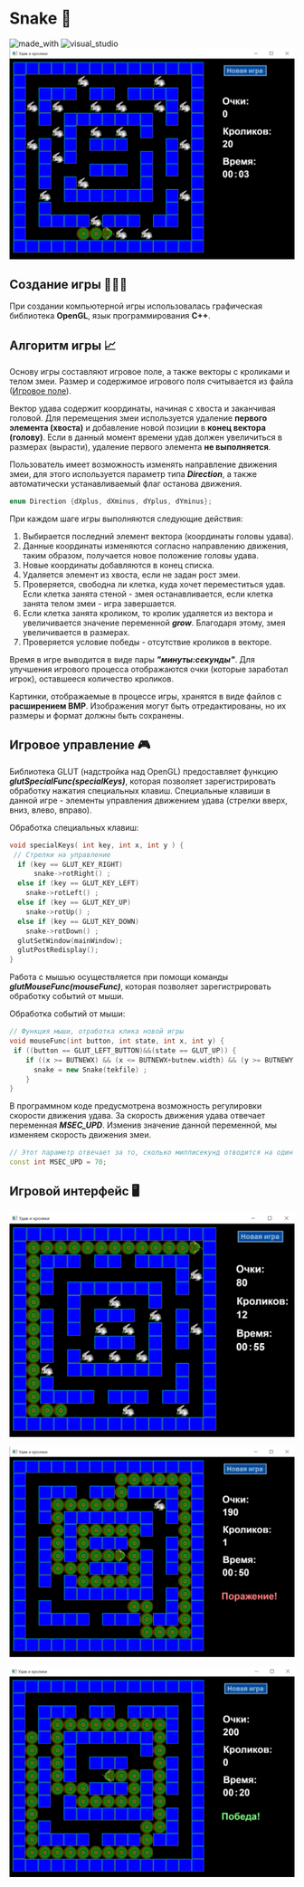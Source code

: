 # Snake 🐍
![made_with](https://img.shields.io/badge/Made%20with-C%2B%2B-success) 
![visual_studio](https://img.shields.io/badge/Made%20with-Visual%20Studio-success)
![Главная](gameInterface/start.png)
## Создание игры 👷🏻‍♂️
При создании компьютерной игры 
использовалась графическая библиотека **OpenGL**,
язык программирования **C++**.
## Алгоритм игры 📈
Основу игры составляют игровое поле, а также векторы
с кроликами и телом змеи. Размер и содержимое игрового
поля считывается из файла ([Игровое поле](SnakeOGL/map1)).  

Вектор удава содержит координаты, начиная с хвоста и заканчивая головой.
Для перемещения змеи используется удаление **первого элемента (хвоста)** и
добавление новой позиции в **конец вектора (голову)**. Если в данный момент 
времени удав должен увеличиться в размерах (вырасти), удаление первого
элемента **не выполняется**.

Пользователь имеет возможность изменять направление движения змеи,
для этого используется параметр типа ***Direction***, а также автоматически
устанавливаемый флаг останова движения.
```c++
enum Direction {dXplus, dXminus, dYplus, dYminus};
```
При каждом шаге игры выполняются следующие действия:
1. Выбирается последний элемент вектора (координаты головы удава).
2. Данные координаты изменяются согласно направлению движения, таким образом,
получается новое положение головы удава.
3. Новые координаты добавляются в конец списка.
4. Удаляется элемент из хвоста, если не задан рост змеи.
5. Проверяется, свободна ли клетка, куда хочет переместиться удав. Если клетка
занята стеной - змея останавливается, если клетка занята телом змеи - игра завершается.
6. Если клетка занята кроликом, то кролик удаляется из вектора и увеличивается
значение переменной ***grow***. Благодаря этому, змея увеличивается в размерах.
7. Проверяется условие победы - отсутствие кроликов в векторе.

Время в игре выводится в виде пары ***"минуты:секунды"***. Для улучшения игрового
процесса отображаются очки (которые заработал игрок), оставшееся количество кроликов.

Картинки, отображаемые в процессе игры, хранятся в виде файлов 
с **расширением BMP**. Изображения могут быть отредактированы, но их размеры
и формат должны быть сохранены.

## Игровое управление 🎮
Библиотека GLUT (надстройка над OpenGL) предоставляет функцию
***glutSpecialFunc(specialKeys)***, которая позволяет зарегистрировать обработку нажатия специальных
клавиш. Специальные клавиши в данной игре - элементы управления движением удава (стрелки вверх, 
вниз, влево, вправо).

Обработка специальных клавиш:
```c++
void specialKeys( int key, int x, int y ) {
 // Стрелки на управление 
  if (key == GLUT_KEY_RIGHT)
	  snake->rotRight() ;
  else if (key == GLUT_KEY_LEFT)
    snake->rotLeft() ;
  else if (key == GLUT_KEY_UP)
    snake->rotUp() ;
  else if (key == GLUT_KEY_DOWN)
    snake->rotDown() ;
  glutSetWindow(mainWindow);  
  glutPostRedisplay();		 
}
```
Работа с мышью осуществляется при помощи команды ***glutMouseFunc(mouseFunc)***, которая
позволяет зарегистрировать обработку событий от мыши.

Обработка событий от мыши:
```c++
// Функция мыши, отработка клика новой игры
void mouseFunc(int button, int state, int x, int y) {
 if ((button == GLUT_LEFT_BUTTON)&&(state == GLUT_UP)) {
	if ((x >= BUTNEWX) && (x <= BUTNEWX+butnew.width) && (y >= BUTNEWY) && (y <= BUTNEWY+butnew.height))
	  snake = new Snake(tekfile) ;
	}
}
```
В программном коде предусмотрена возможность регулировки скорости 
движения удава. За скорость движения удава отвечает переменная ***MSEC_UPD***.
Изменив значение данной переменной, мы изменяем скорость движения змеи.
```c++
// Этот параметр отвечает за то, сколько миллисекунд отводится на один шаг.
const int MSEC_UPD = 70;
```

## Игровой интерфейс 🖥️
![Snake movement](gameInterface/snake_movement.png)

![Game over](gameInterface/game_over.png)

![Win](gameInterface/winning.png)





